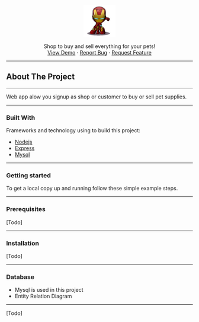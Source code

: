 <div align="center">
<a align="center" href="https://github.com/Kientrung1202/mypetbe.git">
   <img src="about/logo.jpg" width=86 height=86 />
</a>
<p align="center">
    Shop to buy and sell everything for your pets! 
    <br />
    <a href="">View Demo</a>
    ·
    <a href="https://github.com/Kientrung1202/mypetbe/issues">Report Bug</a>
    ·
    <a href="https://github.com/Kientrung1202/mypetbe/issues">Request Feature</a>
  </p>
</div>

***
## About The Project
***
 Web app alow you signup as shop or customer to buy or sell pet supplies.
 ***
### Built With

Frameworks and technology using to build this project:
* [Nodejs](https://nodejs.dev/)
* [Express](https://expressjs.com/)
* [Mysql](https://www.mysql.com/)
***
### Getting started
To get a local copy up and running follow these simple example steps.
***
### Prerequisites
[Todo]
***
### Installation
[Todo]
***
### Database
- Mysql is used in this project
- Entity Relation Diagram
***
[Todo]
